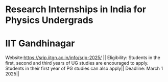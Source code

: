 # Research Internships in India for Physics Undergrads
# IIT Gandhinagar
Website:https://srip.iitgn.ac.in/info/srip-2025/ ||
Eligibility: Students in the first, second and third years of UG studies are encouraged to apply. Students in their first year of PG studies can also apply||
Deadline: March 1 2025||
# 
